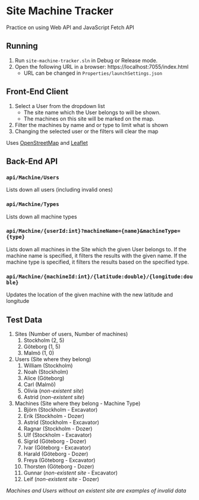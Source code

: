 # Site Machine Tracker
Practice on using Web API and JavaScript Fetch API

## Running
1. Run `site-machine-tracker.sln` in Debug or Release mode. 
1. Open the following URL in a browser: https://localhost:7055/index.html
   * URL can be changed in `Properties/launchSettings.json`

## Front-End Client
1. Select a User from the dropdown list
   * The site name which the User belongs to will be shown.
   * The machines on this site will be marked on the map.
1. Filter the machines by name and or type to limit what is shown
1. Changing the selected user or the filters will clear the map

Uses [OpenStreetMap](https://www.openstreetmap.org/) and [Leaflet](https://leafletjs.com/)

## Back-End API

### `api/Machine/Users`
Lists down all users (including invalid ones)

### `api/Machine/Types`
Lists down all machine types

### `api/Machine/{userId:int}?machineName={name}&machineType={type}`
Lists down all machines in the Site which the given User belongs to.
If the machine name is specified, it filters the results with the given name. If the machine type is specified, it filters the results based on the specified type.

### `api/Machine/{machineId:int}/{latitude:double}/{longitude:double}`
Updates the location of the given machine with the new latitude and longitude

## Test Data
1. Sites (Number of users, Number of machines)
   1. Stockholm (2, 5)
   1. Göteborg (1, 5)
   1. Malmö (1, 0)
1. Users (Site where they belong)
   1. William (Stockholm)
   1. Noah (Stockholm)
   1. Alice (Göteborg)
   1. Carl (Malmö)
   1. Olivia (*non-existent site*)
   1. Astrid (*non-existent site*)
1. Machines (Site where they belong - Machine Type)
   1. Björn (Stockholm - Excavator)
   1. Erik (Stockholm - Dozer)
   1. Astrid (Stockholm - Excavator)
   1. Ragnar (Stockholm - Dozer)
   1. Ulf (Stockholm - Excavator)
   1. Sigrid (Göteborg - Dozer)
   1. Ivar (Göteborg - Excavator)
   1. Harald (Göteborg - Dozer)
   1. Freya (Göteborg - Excavator)
   1. Thorsten (Göteborg - Dozer)
   1. Gunnar (*non-existent site* - Excavator)
   1. Leif (*non-existent site* - Dozer)

*Machines and Users without an existent site are examples of invalid data*
